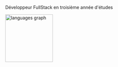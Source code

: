 Développeur FullStack en troisième année d'études

<img src="https://github-readme-stats.vercel.app/api/top-langs?username=Zeyroxxx34&locale=en&hide_title=false&layout=compact&card_width=320&langs_count=5&theme=dracula&hide_border=false&order=2" height="150" alt="languages graph" />
